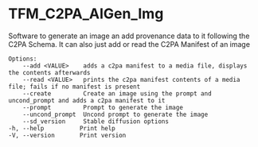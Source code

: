 # TFM_C2PA_AIGen_Img

Software to generate an image an add provenance data to it following the C2PA Schema. It can also just add or read the C2PA Manifest of an image

    Options:
        --add <VALUE>    adds a c2pa manifest to a media file, displays the contents afterwards
        --read <VALUE>   prints the c2pa manifest contents of a media file; fails if no manifest is present
        --create         Create an image using the prompt and uncond_prompt and adds a c2pa manifest to it
        --prompt         Prompt to generate the image
        --uncond_prompt  Uncond prompt to generate the image
        --sd_version     Stable diffusion options
    -h, --help          Print help
    -V, --version       Print version



